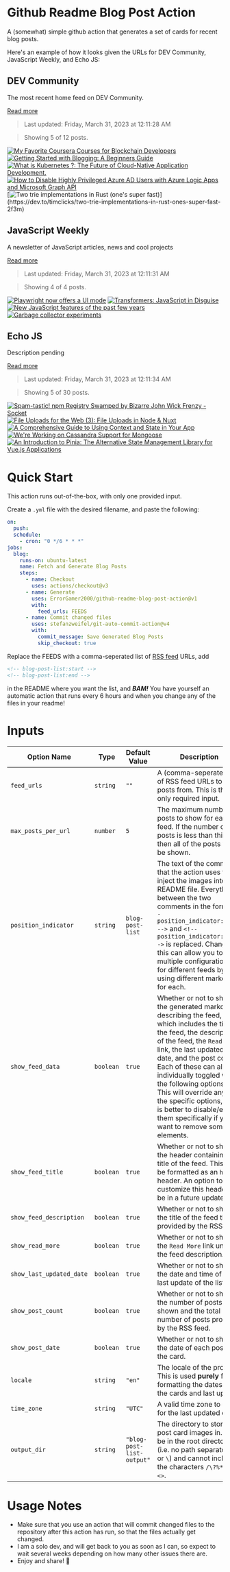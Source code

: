 # Github Readme Blog Post Action

A (somewhat) simple github action that generates a set of cards for recent blog posts.

Here's an example of how it looks given the URLs for DEV Community, JavaScript Weekly, and Echo JS:

<!-- post-list:start -->
## DEV Community

The most recent home feed on DEV Community.

[Read more](https://dev.to)
> Last updated: Friday, March 31, 2023 at 12:11:28 AM

> Showing 5 of 12 posts.

[![My Favorite Coursera Courses for Blockchain Developers](https://raw.githubusercontent.com/ErrorGamer2000/github-readme-blog-post-action/main/generated_files/DEV_Community/My_Favorite_Coursera_Courses_for_Blockchain_Developers.svg)](https://dev.to/javinpaul/my-favorite-coursera-courses-for-blockchain-developers-71l)
[![Getting Started with Blogging: A Beginners Guide](https://raw.githubusercontent.com/ErrorGamer2000/github-readme-blog-post-action/main/generated_files/DEV_Community/Getting_Started_with_Blogging__A_Beginners_Guide.svg)](https://dev.to/arindam_1729/getting-started-with-blogging-a-beginners-guide-41d0)
[![What is Kubernetes ?: The Future of Cloud-Native Application Development.](https://raw.githubusercontent.com/ErrorGamer2000/github-readme-blog-post-action/main/generated_files/DEV_Community/What_is_Kubernetes____The_Future_of_Cloud-Native_Application_Development..svg)](https://dev.to/inibambam/what-is-kubernetes-the-future-of-cloud-native-application-development-1mfl)
[![How to Disable Highly Privileged Azure AD Users with Azure Logic Apps and Microsoft Graph API](https://raw.githubusercontent.com/ErrorGamer2000/github-readme-blog-post-action/main/generated_files/DEV_Community/How_to_Disable_Highly_Privileged_Azure_AD_Users_with_Azure_Logic_Apps_and_Microsoft_Graph_API.svg)](https://dev.to/bbbrian/how-to-disable-azure-ad-users-with-azure-logic-apps-and-microsoft-graph-api-48kl)
[![Two trie implementations in Rust (one's super fast)](https://raw.githubusercontent.com/ErrorGamer2000/github-readme-blog-post-action/main/generated_files/DEV_Community/Two_trie_implementations_in_Rust_(one's_super_fast).svg)](https://dev.to/timclicks/two-trie-implementations-in-rust-ones-super-fast-2f3m)


## JavaScript Weekly

A newsletter of JavaScript articles, news and cool projects

[Read more](https://javascriptweekly.com/)
> Last updated: Friday, March 31, 2023 at 12:11:31 AM

> Showing 4 of 4 posts.

[![Playwright now offers a UI mode](https://raw.githubusercontent.com/ErrorGamer2000/github-readme-blog-post-action/main/generated_files/JavaScript_Weekly/Playwright_now_offers_a_UI_mode.svg)](https://javascriptweekly.com/issues/631)
[![Transformers: JavaScript in Disguise](https://raw.githubusercontent.com/ErrorGamer2000/github-readme-blog-post-action/main/generated_files/JavaScript_Weekly/Transformers__JavaScript_in_Disguise.svg)](https://javascriptweekly.com/issues/630)
[![New JavaScript features of the past few years](https://raw.githubusercontent.com/ErrorGamer2000/github-readme-blog-post-action/main/generated_files/JavaScript_Weekly/New_JavaScript_features_of_the_past_few_years.svg)](https://javascriptweekly.com/issues/629)
[![Garbage collector experiments](https://raw.githubusercontent.com/ErrorGamer2000/github-readme-blog-post-action/main/generated_files/JavaScript_Weekly/Garbage_collector_experiments.svg)](https://javascriptweekly.com/issues/628)


## Echo JS

Description pending

[Read more](
http://www.echojs.com
)
> Last updated: Friday, March 31, 2023 at 12:11:34 AM

> Showing 5 of 30 posts.

[![Spam-tastic! npm Registry Swamped by Bizarre John Wick Frenzy - Socket](https://raw.githubusercontent.com/ErrorGamer2000/github-readme-blog-post-action/main/generated_files/_Echo_JS_/Spam-tastic!_npm_Registry_Swamped_by_Bizarre_John_Wick_Frenzy_-_Socket.svg)](https://socket.dev/blog/npm-registry-spam-john-wick)
[![File Uploads for the Web (3): File Uploads in Node & Nuxt](https://raw.githubusercontent.com/ErrorGamer2000/github-readme-blog-post-action/main/generated_files/_Echo_JS_/File_Uploads_for_the_Web_(3)__File_Uploads_in_Node___Nuxt.svg)](https://austingil.com/file-uploads-in-node/)
[![A Comprehensive Guide to Using Context and State in Your App](https://raw.githubusercontent.com/ErrorGamer2000/github-readme-blog-post-action/main/generated_files/_Echo_JS_/A_Comprehensive_Guide_to_Using_Context_and_State_in_Your_App.svg)](https://dskcode.com/a-comprehensive-guide-to-using-context-and-state-in-your-app)
[![We're Working on Cassandra Support for Mongoose](https://raw.githubusercontent.com/ErrorGamer2000/github-readme-blog-post-action/main/generated_files/_Echo_JS_/We're_Working_on_Cassandra_Support_for_Mongoose.svg)](http://www.thecodebarbarian.com/were-working-on-cassandra-support-for-mongoose)
[![
An Introduction to Pinia: The Alternative State Management Library for Vue.js Applications
](https://raw.githubusercontent.com/ErrorGamer2000/github-readme-blog-post-action/main/generated_files/_Echo_JS_/_An_Introduction_to_Pinia__The_Alternative_State_Management_Library_for_Vue.js_Applications_.svg)](
https://goo.su/bi70g
)


<!-- post-list:end -->

# Quick Start

This action runs out-of-the-box, with only one provided input.

Create a `.yml` file with the desired filename, and paste the following:

```yml
on:
  push:
  schedule:
    - cron: "0 */6 * * *"
jobs:
  blog:
    runs-on: ubuntu-latest
    name: Fetch and Generate Blog Posts
    steps:
      - name: Checkout
        uses: actions/checkout@v3
      - name: Generate
        uses: ErrorGamer2000/github-readme-blog-post-action@v1
        with:
          feed_urls: FEEDS
      - name: Commit changed files
        uses: stefanzweifel/git-auto-commit-action@v4
        with:
          commit_message: Save Generated Blog Posts
          skip_checkout: true
```

Replace the FEEDS with a comma-seperated list of [RSS feed](https://rss.com/blog/how-do-rss-feeds-work/) URLs, add

```md
<!-- blog-post-list:start -->
<!-- blog-post-list:end -->
```

in the README where you want the list, and **_BAM!_** You have yourself an automatic action that runs every 6 hours and when you change any of the files in your readme!

# Inputs

<table>
  <thead>
    <tr>
      <th>Option Name</th>
      <th>Type</th>
      <th>Default Value</th>
      <th>Description</th>
    </tr>
  </thead>
  <tbody>
    <tr>
      <td><code>feed_urls</code></td>
      <td><code>string</code></td>
      <td><code>""</code></td>
      <td>A (comma-seperated) list of RSS feed URLs to load posts from. This is the only required input.</td>
    </tr>
    <tr>
      <td><code>max_posts_per_url</code></td>
      <td><code>number</code></td>
      <td><code>5</code></td>
      <td>The maximum number of posts to show for each feed. If the number of posts is less than this, then all of the posts will be shown.</td>
    </tr>
    <tr>
      <td><code>position_indicator</code></td>
      <td><code>string</code></td>
      <td><code>blog-post-list</code></td>
      <td>The text of the comments that the action uses to inject the images into the README file. Everything between the two comments in the form <code>&lt;!-- position_indicator:start --&gt;</code> and <code>&lt;!-- position_indicator:end --&gt;</code> is replaced. Changing this can allow you to use multiple configurations for different feeds by using different markers for each.</td>
    </tr>
    <tr>
      <td><code>show_feed_data</code></td>
      <td><code>boolean</code></td>
      <td><code>true</code></td>
      <td>Whether or not to show the generated markdown describing the feed, which includes the title of the feed, the description of the feed, the <code>Read More</code> link, the last updated date, and the post count. Each of these can also be individually toggled with the following options. This will override any of the specific options, so it is better to disable/enable them specifically if you want to remove some elements.</td>
    </tr>
    <tr>
      <td><code>show_feed_title</code></td>
      <td><code>boolean</code></td>
      <td><code>true</code></td>
      <td>Whether or not to show the header containing the title of the feed. This will be formatted as an <code>h2</code> header. An option to customize this header will be in a future update.</td>
    </tr>
    <tr>
      <td><code>show_feed_description</code></td>
      <td><code>boolean</code></td>
      <td><code>true</code></td>
      <td>Whether or not to show the title of the feed that is provided by the RSS feed.</td>
    </tr>
    <tr>
      <td><code>show_read_more</code></td>
      <td><code>boolean</code></td>
      <td><code>true</code></td>
      <td>Whether or not to show the <code>Read More</code> link under the feed description.</td>
    </tr>
    <tr>
      <td><code>show_last_updated_date</code></td>
      <td><code>boolean</code></td>
      <td><code>true</code></td>
      <td>Whether or not to show the date and time of the last update of the list.</td>
    </tr>
    <tr>
      <td><code>show_post_count</code></td>
      <td><code>boolean</code></td>
      <td><code>true</code></td>
      <td>Whether or not to show the number of posts shown and the total number of posts provided by the RSS feed.</td>
    </tr>
    <tr>
      <td><code>show_post_date</code></td>
      <td><code>boolean</code></td>
      <td><code>true</code></td>
      <td>Whether or not to show the date of each post on the card.</td>
    </tr>
    <tr>
      <td><code>locale</code></td>
      <td><code>string</code></td>
      <td><code>"en"</code></td>
      <td>The locale of the project. This is used <strong>purely</strong> for formatting the dates of the cards and last update.</td>
    </tr>
    <tr>
      <td><code>time_zone</code></td>
      <td><code>string</code></td>
      <td><code>"UTC"</code></td>
      <td>A valid time zone to use for the last updated date.</td>
    </tr>
    <tr>
      <td><code>output_dir</code></td>
      <td><code>string</code></td>
      <td><code>"blog-post-list-output"</code></td>
      <td>The directory to store the post card images in. Must be in the root directory (i.e. no path separators <code>/</code> or <code>\</code>) and cannot include the characters <code>/\?%*:|"&lt;&gt;</code>.</td>
    </tr>
<!--
    <tr>
      <td><code></code></td>
      <td><cde></cde></td>
      <td><code></code></td>
      <td></td>
    </tr>
-->
  </tbody>
</table>

# Usage Notes

- Make sure that you use an action that will commit changed files to the repository after this action has run, so that the files actually get changed.
- I am a solo dev, and will get back to you as soon as I can, so expect to wait several weeks depending on how many other issues there are.
- Enjoy and share! 🤗
